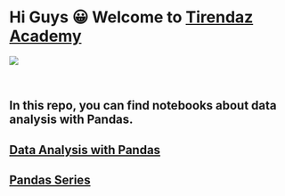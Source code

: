 # Hi Guys 😀 Welcome to [Tirendaz Academy](https://www.youtube.com/channel/UCFU9Go20p01kC64w-tmFORw) 

![](https://user-images.githubusercontent.com/55794407/169645549-8790067d-7ae8-4f73-a5bf-aa2bd8d20234.png)

</br> 

## In this repo, you can find notebooks about data analysis with Pandas.

## [Data Analysis with Pandas](https://www.youtube.com/watch?v=2qP_EpoZrPI)
## [Pandas Series](https://www.youtube.com/watch?v=JHpjmvfMieU)

